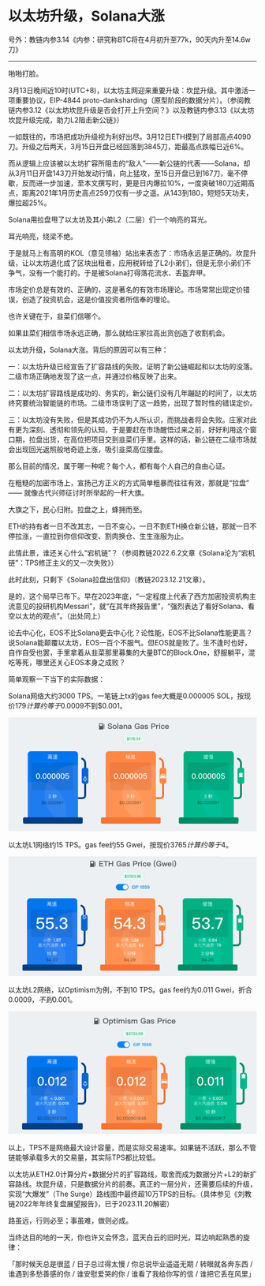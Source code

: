 # 以太坊升级，Solana大涨

号外：教链内参3.14《内参：研究称BTC将在4月初升至77k，90天内升至14.6w刀》

* * *

啪啪打脸。

3月13日晚间近10时(UTC+8)，以太坊主网迎来重要升级：坎昆升级。其中激活一项重要协议，EIP-4844 proto-danksharding（原型阶段的数据分片）。（参阅教链内参3.12《以太坊坎昆升级是否会打开上升空间？》以及教链内参3.13《以太坊坎昆升级完成，助力L2阻击新公链》）

一如既往的，市场把成功升级视为利好出尽。3月12日ETH摸到了局部高点4090刀。升级之后两天，3月15日开盘已经回落到3845刀，距最高点跌幅已近6%。

而从逻辑上应该被以太坊扩容所阻击的“敌人”——新公链的代表——Solana，却从3月11日开盘143刀开始发动行情，向上猛攻，至15日开盘已到167刀，毫不停歇，反而进一步加速，至本文撰写时，更是日内爆拉10%，一度突破180刀近期高点，距离2021年1月历史高点259刀仅有一步之遥。从143到180，短短5天功夫，爆拉超25%。

Solana用拉盘甩了以太坊及其小弟L2（二层）们一个响亮的耳光。

耳光响亮，绕梁不绝。

于是就马上有高明的KOL（意见领袖）站出来表态了：市场永远是正确的。坎昆升级，让以太坊退化成了区块出租者，应用税转给了L2小弟们，但是无奈小弟们不争气，没有一个能打的。于是被Solana打得落花流水、丢盔弃甲。

市场定价总是有效的、正确的，这是著名的有效市场理论。市场常常出现定价错误，创造了投资机会，这是价值投资者所信奉的理论。

也许关键在于，韭菜们信哪个。

如果韭菜们相信市场永远正确，那么就给庄家拉高出货创造了收割机会。

以太坊升级，Solana大涨。背后的原因可以有三种：

一：以太坊升级已经宣告了扩容路线的失败，证明了新公链崛起和以太坊的没落。二级市场正确地发现了这一点，并通过价格反映了出来。

二：以太坊扩容路线是成功的、务实的，新公链们没有几年蹦跶的时间了，以太坊终究要统治智能链的市场。二级市场误判了这一趋势，出现了暂时性的错误定价。

三：以太坊没有失败，但是其成功仍不为人所认识，而挑战者将会失败。庄家对此有更为深刻、透彻和领先的认知，于是要赶在市场醒悟过来之前，好好利用这个窗口期，拉盘出货，在高位把项目交到韭菜们手里。这样的话，新公链在二级市场就会出现回光返照般地奇迹上涨，吸引韭菜高位接盘。

那么目前的情况，属于哪一种呢？每个人，都有每个人自己的自由心证。

在粗糙的加密市场上，宣扬己方正义的方式简单粗暴而往往有效，那就是“拉盘” —— 就像古代兴师征讨时所举起的一杆大旗。

大旗之下，民心归附。拉盘之上，蜂拥而至。

ETH的持有者一日不改其志，一日不变心，一日不割ETH换仓新公链，那就一日不停拉涨，一直拉到你信仰改变、割肉换仓、生生涨服为止。

此情此景，谁还关心什么“宕机链”？（参阅教链2022.6.2文章《Solana沦为“宕机链”：TPS修正主义的又一次失败》）

此时此刻，只剩下《Solana拉盘出信仰》（教链2023.12.21文章）。

是的，这个局早已布下。早在2023年底，“一定程度上代表了西方加密投资机构主流意见的投研机构Messari”，就“在其年终报告里”，“强烈表达了看好Solana、看空以太坊的观点”。（出处同上）

论去中心化，EOS不比Solana更去中心化？论性能，EOS不比Solana性能更高？说Solana能颠覆以太坊，EOS一百个不服气。但EOS就是败了。生不逢时也好，自作自受也罢，手里拿着从韭菜那里募集的大量BTC的Block.One，舒服躺平，混吃等死，哪里还关心EOS本身之成败？

简单观察一下当下的实际数据：

Solana网络大约3000 TPS。一笔链上tx的gas fee大概是0.000005 SOL，按现价$179计算约等于$0.0009不到$0.001。

![](2024-03-15-A01.png)

以太坊L1网络约15 TPS。gas fee约55 Gwei，按现价$3765计算约等于$4。

![](2024-03-15-A02.png)

以太坊L2网络，以Optimism为例，不到10 TPS。gas fee约为0.011 Gwei，折合$0.0009，不到$0.001。

![](2024-03-15-A03.png)

以上，TPS不是网络最大设计容量，而是实际交易速率。如果链不活跃，那么不管链能够承载多大的交易量，其实际TPS都比较低。

以太坊从ETH2.0计算分片+数据分片的扩容路线，取舍而成为数据分片+L2的新扩容路线。坎昆升级，只是数据分片的前奏。真正的一层分片，还需要后续的升级，实现“大爆发”（The Surge）路线图中最终超10万TPS的目标。（具体参见《刘教链2022年年终复盘展望报告》，已于2023.11.20解密）

路虽远，行则必至；事虽难，做则必成。

当终达目的地的一天，你也许又会怀念，蓝天白云的旧时光，耳边响起熟悉的旋律：

「那时候天总是很蓝 / 日子总过得太慢 /
你总说毕业遥遥无期 / 转眼就各奔东西 /
谁遇到多愁善感的你 / 谁安慰爱哭的你 /
谁看了我给你写的信 / 谁把它丢在风里」

